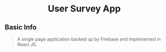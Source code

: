 <h1 align="center">User Survey App</h1>

## Basic Info

  > A single page application backed up by Firebase and implemented in React JS.